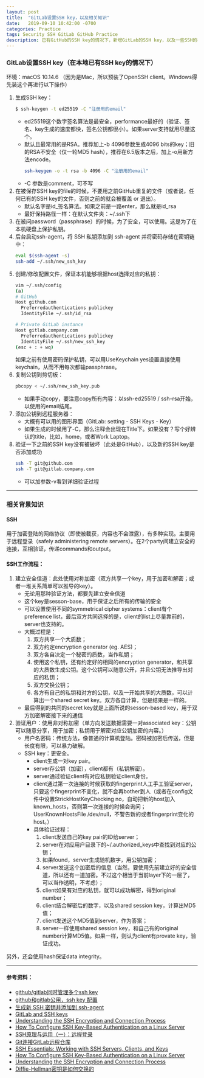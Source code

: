 ```yaml
---
layout: post
title:  "GitLab设置SSH key，以及相关知识"
date:   2019-09-10 10:42:00 -0700
categories: Practice
tags: Security SSH GitLab GitHub Practice
description: 已有GitHub的SSH key的情况下，新增GitLab的SSH key，以及一些SSH的相关背景知识
---
```

### GitLab设置SSH key（在本地已有SSH key的情况下）
环境：macOS 10.14.6
（因为是Mac，所以预装了OpenSSH client。Windows得先装这个再进行以下操作）
1. 生成SSH key：
    ```sh
    $ ssh-keygen -t ed25519 -C "注册用的email"
    ```
    - ed25519这个数字签名算法是最安全，performance最好的（验证、签名、key生成的速度都快，签名公钥都很小）。如果server支持就用尽量这个。
    - 默认且最常用的是RSA。推荐加上-b 4096参数生成4096 bits的key；旧的RSA不安全（仅一轮MD5 hash），推荐在6.5版本之后，加上-o用新方法encode。
        ```sh
        ssh-keygen -o -t rsa -b 4096 -C "注册用的email"
        ```
    - -C 参数是comment，可不写
2. 在被保存SSH key的file的时候，不要用之前GitHub重复的文件（或者说，任何已有的SSH key的文件，否则之前的就会被覆盖 or 退出）。
    - 默认名字是id_签名算法。如果之前是一路enter，那么就是id_rsa
    - 最好保持路径一样：在默认文件夹：~/.ssh下
3. 在被问password（passphrase）的时候，为了安全，可以使用。这是为了在本机硬盘上保护私钥。
4. 后台启动ssh-agent，将 SSH 私钥添加到 ssh-agent 并将密码存储在密钥链中：
    ```sh
    eval $(ssh-agent -s)
    ssh-add ~/.ssh/new_ssh_key
    ```
5. 创建/修改配置文件，保证本机能够根据host选择对应的私钥：
    ```sh
    vim ~/.ssh/config
    (a)
    # GitHub
    Host github.com
      Preferredauthentications publickey
      IdentityFile ~/.ssh/id_rsa

    # Private GitLab instance
    Host gitlab.company.com
      Preferredauthentications publickey
      IdentityFile ~/.ssh/new_ssh_key
    (esc + : + wq)
    ```
    如果之前有使用密码保护私钥，可以用UseKeychain yes设置直接使用keychain，从而不用每次都输passphrase。
6. 复制公钥到剪切板：
    ```sh
    pbcopy < ~/.ssh/new_ssh_key.pub
    ```
    - 如果手动copy，要注意copy所有内容：以ssh-ed25519 / ssh-rsa开始，以使用的email结尾。
7. 添加公钥到远程服务器：
    - 大概有可以用的图形界面（GitLab: setting - SSH Keys - Key）
    - 如果生成的时候用了-C，那么注释会出现在Title下。如果没有？写个好辨认的title，比如，home，或者Work Laptop。
8. 验证一下之前的SSH key没有被破坏（此处是GitHub），以及新的SSH key是否添加成功
    ```sh
    ssh -T git@github.com
    ssh -T git@gitlab.company.com
    ```
    - 可以加参数-v看到详细验证过程

---

### 相关背景知识
#### SSH
用于加密登陆的网络协议（即使被截获，内容也不会泄露），有多种实现。主要用于远程登录（safely administering remote servers）。在2个party间建立安全的连接，互相验证，传递commands和output。

#### SSH工作流程：
1. 建立安全信道：此处使用对称加密（双方共享一个key，用于加密和解密；或者一堆关系简单可以推导的key）。
    - 无论用那种验证方法，都要先建立安全信道
    - 这个key是sesson-base，用于保证之后所有的传输的安全
    - 可以设置使用不同的symmetrical cipher systems：client有个preference list，最后双方共同选择的是，client的list上尽量靠前的，server也支持的。
    - 大概过程是：
        1. 双方共享一个大质数；
        2. 双方约定encryption generator (eg. AES)；
        3. 双方各自决定一个秘密的质数，当作私钥；
        4. 使用这个私钥，还有约定好的相同的encryption generator，和共享的大质数生成公钥。这个公钥可以随意公开，并且公钥无法推导出对应的私钥；
        5. 双方交换公钥；
        6. 各方有自己的私钥和对方的公钥，以及一开始共享的大质数，可以计算出一个shared secret key。双方各自计算，但是结果是一样的。
    - 最后得到的共同的secret key就是上面所说的sesson-based key，用于双方加密解密接下来的通信
2. 验证用户：使用非对称加密（单方向发送数据需要一对associated key：公钥可以随意分享，用于加密；私钥用于解密对应公钥加密的内容。）
    - 用户名密码：传统方法，像普通的计算机登陆。密码被加密后传送，但是长度有限，可以暴力破解。
    - SSH key：更安全。
        - client生成一对key pair。
        - server存公钥（加密），client都有（私钥解密）。
        - server通过验证client有对应私钥验证client身份。
        - client通过第一次连接的时候获取的fingerprint人工手工验证server，只要这个fingerprint不变化，就不会再bother到人（或者在config文件中设置StrickHostKeyChecking no，自动把新的host加入known_hosts，否则第一次连接的时候会询问；UserKnownHostsFile /dev/null，不警告新的或者fingerprint变化的host。）
        - 具体验证过程：
            1. client发送自己的key pair的ID给server；
            2. server在对应用户目录下的~/.authorized_keys中查找到对应的公钥；
            3. 如果found，server生成随机数字，用公钥加密；
            4. server发送这个加密后的信息（当然，要使用先前建立好的安全信道，所以还有一道加密。不过这个相当于当前layer下的一层了，可以当作透明，不考虑）；
            5. client如果有对应的私钥，就可以成功解密，得到original number；
            6. client结合解密后的数字，以及shared session key，计算出MD5值；
            7. client发送这个MD5值到server，作为答案；
            8. server一样使用shared session key，和自己有的original number计算MD5值。如果一样，则认为client有provate key，验证成功。

另外，还会使用hash保证data integrity。

---
#### 参考资料：
- [github/gitlab同时管理多个ssh key](https://xuyuan923.github.io/2014/11/04/github-gitlab-ssh/)
- [github和gitlab公用，ssh key 配置](https://www.jianshu.com/p/b9f686dfbdb2)
- [生成新 SSH 密钥并添加到 ssh-agent](https://help.github.com/cn/articles/generating-a-new-ssh-key-and-adding-it-to-the-ssh-agent#generating-a-new-ssh-key)
- [GitLab and SSH keys](https://gitlab.com/help/ssh/README#types-of-ssh-keys-and-which-to-choose)
- [Understanding the SSH Encryption and Connection Process](https://www.digitalocean.com/community/tutorials/understanding-the-ssh-encryption-and-connection-process)
- [How To Configure SSH Key-Based Authentication on a Linux Server](https://www.digitalocean.com/community/tutorials/how-to-configure-ssh-key-based-authentication-on-a-linux-server)
- [SSH原理与运用（一）：远程登录](http://www.ruanyifeng.com/blog/2011/12/ssh_remote_login.html)
- [Git连接GitLab远程仓库](https://www.cnblogs.com/gavincoder/p/10054532.html)
- [SSH Essentials: Working with SSH Servers, Clients, and Keys](https://www.digitalocean.com/community/tutorials/ssh-essentials-working-with-ssh-servers-clients-and-keys)
- [How To Configure SSH Key-Based Authentication on a Linux Server](https://www.digitalocean.com/community/tutorials/how-to-configure-ssh-key-based-authentication-on-a-linux-server)
- [Understanding the SSH Encryption and Connection Process](https://www.digitalocean.com/community/tutorials/understanding-the-ssh-encryption-and-connection-process)
- [Diffie-Hellman密钥是如何交换的](https://blog.csdn.net/qq_40870418/article/details/78829769)
